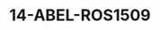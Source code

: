 ---
title: 14-ABEL-ROS1509
image: /v1543919832/viterbo/14-ABEL-ROS1509.jpg
brand: rosa-clara
layout: vestito
---